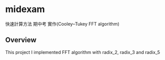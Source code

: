 # midexam
快速計算方法 期中考 實作(Cooley–Tukey FFT algorithm)

## Overview
This project I implemented FFT algorithm with radix_2, radix_3 and radix_5 


